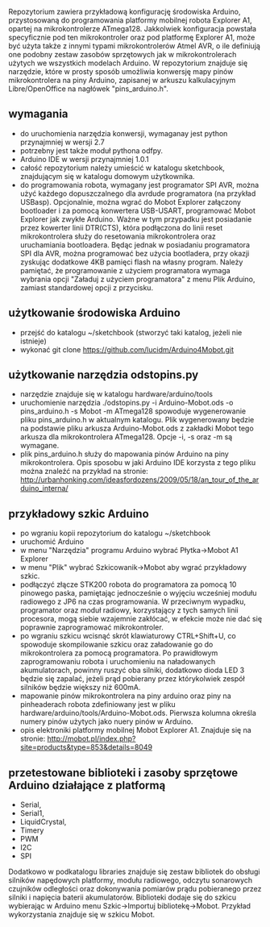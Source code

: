 Repozytorium zawiera przykładową konfigurację środowiska Arduino, przystosowaną
do programowania platformy mobilnej robota Explorer A1, opartej na mikrokontrolerze
ATmega128. Jakkolwiek konfiguracja powstała specyficznie pod ten mikrokontroler oraz
pod platformę Explorer A1, może być użyta także z innymi typami mikrokontrolerów Atmel AVR,
o ile definiują one podobny zestaw zasobów sprzętowych jak w mikrokontrolerach użytych
we wszystkich modelach Arduino.
W repozytorium znajduje się narzędzie, które w prosty sposób umożliwia konwersję mapy
pinów mikrokontrolera na piny Arduino, zapisanej w arkuszu kalkulacyjnym Libre/OpenOffice na
nagłówek "pins_arduino.h".

wymagania
------------
* do uruchomienia narzędzia konwersji, wymaganay jest python przynajmniej w wersji 2.7
* potrzebny jest także moduł pythona odfpy.
* Arduino IDE w wersji przynajmniej 1.0.1
* całość repozytorium należy umieścić w katalogu sketchbook, znajdującym się w katalogu
  domowym użytkownika.
* do programowania robota, wymagany jest programator SPI AVR, można użyć każdego dopuszczalnego
  dla avrdude programatora (na przykład USBasp). Opcjonalnie, można wgrać do Mobot Explorer załączony
  bootloader i za pomocą konwertera USB-USART, programować Mobot Explorer jak zwykłe Arduino. Ważne
  w tym przypadku jest posiadanie przez kowerter linii DTR(CTS), która podłączona do linii reset mikrokontrolera
  służy do resetowania mikrokontrolera oraz uruchamiania bootloadera.
  Będąc jednak w posiadaniu programatora SPI dla AVR, można programować bez użycia bootladera, przy okazji
  zyskując dodatkowe 4KB pamięci flash na własny program. Należy pamiętać, że programowanie z użyciem programatora
  wymaga wybrania opcji "Załaduj z użyciem programatora" z menu Plik Arduino, zamiast standardowej opcji z przycisku.


użytkowanie środowiska Arduino
------------
* przejść do katalogu ~/sketchbook (stworzyć taki katalog, jeżeli nie istnieje)
* wykonać git clone https://github.com/lucidm/Arduino4Mobot.git

użytkowanie narzędzia odstopins.py
------------
* narzędzie znajduje się w katalogu hardware/arduino/tools
* uruchomienie narzędzia ./odstopins.py -i Arduino-Mobot.ods -o pins_arduino.h -s Mobot -m ATmega128
  spowoduje wygenerowanie pliku pins_arduino.h w aktualnym katalogu. Plik wygenerowany będzie na podstawie
  pliku arkusza Arduino-Mobot.ods z zakładki Mobot tego arkusza dla mikrokontrolera ATmega128. Opcje -i, -s oraz -m
  są wymagane.
* plik pins_arduino.h służy do mapowania pinów Arduino na piny mikrokontrolera. Opis sposobu w jaki Arduino IDE korzysta
  z tego pliku można znaleźć na przykład na stronie:
  http://urbanhonking.com/ideasfordozens/2009/05/18/an_tour_of_the_arduino_interna/

przykładowy szkic Arduino
------------
* po wgraniu kopii repozytorium do katalogu ~/sketchbook
* uruchomić Arduino
* w menu "Narzędzia" programu Arduino wybrać Płytka->Mobot A1 Explorer
* w menu "Plik" wybrać Szkicowanik->Mobot aby wgrać przykładowy szkic.
* podłączyć złącze STK200 robota do programatora za pomocą 10 pinowego paska,
  pamiętając jednocześnie o wyjęciu wcześniej modułu radiowego z JP6 na czas
  programowania. W przeciwnym wypadku, programator oraz moduł radiowy, korzystający
  z tych samych linii procesora, mogą siebie wzajemnie zakłócać, w efekcie może nie dać
  się poprawnie zaprogramować mikrokontroler.
* po wgraniu szkicu wcisnąć skrót klawiaturowy CTRL+Shift+U, co spowoduje skompilowanie szkicu
  oraz załadowanie go do mikrokontrolera za pomocą programatora. Po prawidłowym zaprogramowaniu
  robota i uruchomieniu na naładowanych akumulatorach, powinny ruszyć oba silniki, dodatkowo dioda
  LED 3 będzie się zapalać, jeżeli prąd pobierany przez którykolwiek zespół silników będzie większy
  niż 600mA.
* mapowanie pinów mikrokontrolera na piny arduino oraz piny na pinheaderach robota zdefiniowany jest
  w pliku hardware/arduino/tools/Arduino-Mobot.ods. Pierwsza kolumna określa numery pinów użytych jako
  nuery pinów w Arduino.
* opis elektroniki platformy mobilnej Mobot Explorer A1. Znajduje się na stronie:
  http://mobot.pl/index.php?site=products&type=853&details=8049

przetestowane biblioteki i zasoby sprzętowe Arduino działające z platformą
------------
* Serial,
* Serial1,
* LiquidCrystal,
* Timery
* PWM
* I2C
* SPI

Dodatkowo w podkatalogu libraries znajduje się zestaw bibliotek do obsługi silników napędowych platformy,
modułu radiowego, odczytu sonarowych czujników odległości oraz dokonywania pomiarów prądu pobieranego przez
silniki i napięcia baterii akumulatorów. Biblioteki dodaje się do szkicu wybierając w Arduino menu
Szkic->Importuj bibliotekę->Mobot. Przykład wykorzystania znajduje się w szkicu Mobot.

